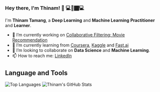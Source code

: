 ### Hey there, I'm __Thinam__! 👋 :computer::bust_in_silhouette:🏾‍💻


I'm **Thinam Tamang**, a **Deep Learning** and **Machine Learning** **Practitioner** and **Learner**.


- 🔭 I’m currently working on [Collaborative Filtering: Movie Recommendation](https://github.com/ThinamXx/CollaborativeFiltering--MovieRecommendation.git)
- 🌱 I’m currently learning from [Coursera](https://www.coursera.org/), [Kaggle](https://www.kaggle.com/) and [Fast.ai](https://course.fast.ai/#)
- 👯 I’m looking to collaborate on **Data Science** and **Machine Learning**.
- 📫 How to reach me: [LinkedIn](https://www.linkedin.com/in/thinam-tamang-3b12831a2/)


## **Language and Tools**
![Top Languages](https://github-readme-stats.vercel.app/api/top-langs/?username=ThinamXx&theme=radical)
![Thinam's GitHub Stats](https://github-readme-stats.vercel.app/api?username=ThinamXx&hide=prs,issues,contribs?username=ThinamXx&count_private=true?username=ThinamXx&show_icons=true&theme=radical)

<!--
**ThinamXx/ThinamXx** is a ✨ _special_ ✨ repository because its `README.md` (this file) appears on your GitHub profile.

Here are some ideas to get you started:

- 🔭 I’m currently working on 
- 🌱 I’m currently learning ...
- 👯 I’m looking to collaborate on ...
- 🤔 I’m looking for help with ...
- 💬 Ask me about ...
- 📫 How to reach me: ...
- 😄 Pronouns: ...
- ⚡ Fun fact: ...
-->
